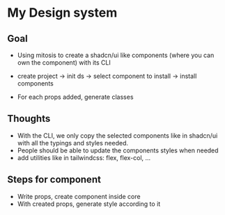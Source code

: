 # My Design system

## Goal

- Using mitosis to create a shadcn/ui like components (where you can own the component) with its CLI

- create project -> init ds -> select component to install -> install components

- For each props added, generate classes

## Thoughts

- With the CLI, we only copy the selected components like in shadcn/ui with all the typings and styles needed.
- People should be able to update the components styles when needed
- add utilities like in tailwindcss: flex, flex-col, ...

## Steps for component

- Write props, create component inside core
- With created props, generate style according to it
